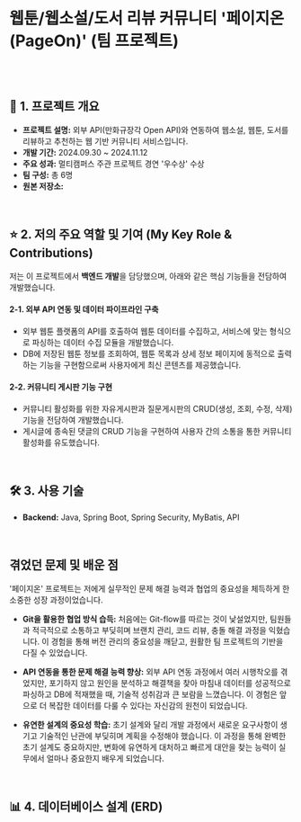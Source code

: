 # 웹툰/웹소설/도서 리뷰 커뮤니티 '페이지온(PageOn)' (팀 프로젝트)

<br>




<br>

## 📌 1. 프로젝트 개요

* **프로젝트 설명:** 외부 API(만화규장각 Open API)와 연동하여 웹소설, 웹툰, 도서를 리뷰하고 추천하는 웹 기반 커뮤니티 서비스입니다.
* **개발 기간:** 2024.09.30 ~ 2024.11.12
* **주요 성과:** 멀티캠퍼스 주관 프로젝트 경연 '우수상' 수상
* **팀 구성:** 총 6명
* **원본 저장소:** 

<br>

## ⭐ 2. 저의 주요 역할 및 기여 (My Key Role & Contributions)

저는 이 프로젝트에서 **백엔드 개발**을 담당했으며, 아래와 같은 핵심 기능들을 전담하여 개발했습니다.

#### 2-1. 외부 API 연동 및 데이터 파이프라인 구축
- 외부 웹툰 플랫폼의 API를 호출하여 웹툰 데이터를 수집하고, 서비스에 맞는 형식으로 파싱하는 데이터 수집 모듈을 개발했습니다.
- DB에 저장된 웹툰 정보를 조회하여, 웹툰 목록과 상세 정보 페이지에 동적으로 출력하는 기능을 구현함으로써 사용자에게 최신 콘텐츠를 제공했습니다.

#### 2-2. 커뮤니티 게시판 기능 구현
- 커뮤니티 활성화를 위한 자유게시판과 질문게시판의 CRUD(생성, 조회, 수정, 삭제) 기능을 전담하여 개발했습니다.
- 게시글에 종속된 댓글의 CRUD 기능을 구현하여 사용자 간의 소통을 통한 커뮤니티 활성화를 유도했습니다.

<br>

## 🛠️ 3. 사용 기술

* **Backend:** Java, Spring Boot, Spring Security, MyBatis, API

<br>

## 겪었던 문제 및 배운 점

'페이지온' 프로젝트는 저에게 실무적인 문제 해결 능력과 협업의 중요성을 체득하게 한 소중한 성장 과정이었습니다.

* **Git을 활용한 협업 방식 습득:** 처음에는 Git-flow를 따르는 것이 낯설었지만, 팀원들과 적극적으로 소통하고 부딪히며 브랜치 관리, 코드 리뷰, 충돌 해결 과정을 익혔습니다. 이 경험을 통해 버전 관리의 중요성을 깨닫고, 원활한 팀 프로젝트의 기반을 다질 수 있었습니다.

* **API 연동을 통한 문제 해결 능력 향상:** 외부 API 연동 과정에서 여러 시행착오를 겪었지만, 포기하지 않고 원인을 분석하고 해결책을 찾아 마침내 데이터를 성공적으로 파싱하고 DB에 적재했을 때, 기술적 성취감과 큰 보람을 느꼈습니다. 이 경험은 앞으로 더 복잡한 데이터를 다룰 수 있다는 자신감의 원천이 되었습니다.

* **유연한 설계의 중요성 학습:** 초기 설계와 달리 개발 과정에서 새로운 요구사항이 생기고 기술적인 난관에 부딪히며 계획을 수정해야 했습니다. 이 과정을 통해 완벽한 초기 설계도 중요하지만, 변화에 유연하게 대처하고 빠르게 대안을 찾는 능력이 실무에서 얼마나 중요한지 배우게 되었습니다.

<br>

## 📊 4. 데이터베이스 설계 (ERD)


<br>

